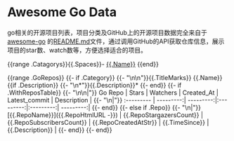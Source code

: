 # Awesome Go Data

go相关的开源项目列表，项目分类及GitHub上的开源项目数据完全来自于[awesome-go](https://github.com/avelino/awesome-go) 的[README.md](https://github.com/avelino/awesome-go/blob/master/README.md)文件，通过调用GitHub的API获取仓库信息，展示项目的star数、watch数等，方便选择适合的项目。

{{range .Catagorys}}{{.Spaces}}- [{{.Name}}](#{{.CategoryHtmlId}})
{{end}}

{{range .GoRepos}}
    {{- if .Category}}
        {{- "\n\n"}}{{.TitleMarks}} {{.Name}}
        {{if .Description}}
            {{- "\n*"}}{{.Description}}*
        {{- end}}
        {{- if .WithReposTable}}
            {{- "\n\n|"}} Go Repo    | Stars      | Watchers   | Created_At | Latest_commit | Description |
            {{- "\n|"}} :--------- | ---------:| ---------:|:---------:|:---------:| ---------:|
        {{- end}}
    {{- else if .Repo}}
         {{- "\n|"}} [{{.RepoName}}]({{.RepoHtmlURL -}}) | {{.RepoStargazersCount}} | {{.RepoSubscribersCount}} | {{.RepoCreatedAtStr}} | {{.TimeSince}} | {{.Description}} |
    {{- end}}
{{- end}}